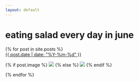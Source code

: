 ```yaml
---
layout: default
---
```


<h1>eating salad every day in june</h1>

<div class="postlinks">
{% for post in site.posts %}

<div class="postlink">
<a href="{{ post.url }}">{{ post.date | date: "%Y-%m-%d" }}</a>

{% if post.image %}
<a href="{{ post.url }}"><img src="{{ site.baseurl }}/images/{{ post.image }}"/></a>
{% else %}
<a href="{{ post.url }}"><img src="{{ site.baseurl }}/images/salad-emoji.png"/></a>
{% endif %}

</div>
{% endfor %}
</div>
